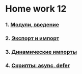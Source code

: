 # Home work 12

### 1. [Модули, введение](https://learn.javascript.ru/modules-intro)
### 2. [Экспорт и импорт](https://learn.javascript.ru/import-export)
### 3. [Динамические импорты](https://learn.javascript.ru/modules-dynamic-imports)
### 4. [Скрипты: async, defer](https://learn.javascript.ru/script-async-defer)
